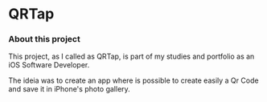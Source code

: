# QRTap

### About this project
This project, as I called as QRTap, is part of my studies and portfolio as an iOS Software Developer.

The ideia was to create an app where is possible to create easily a Qr Code and save it in iPhone's photo gallery.
